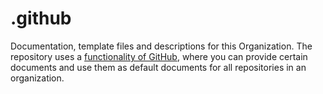 # .github

Documentation, template files and descriptions for this Organization.
The repository uses a [functionality of GitHub](https://docs.github.com/en/communities/setting-up-your-project-for-healthy-contributions), where you can provide certain documents and use them as default documents for all repositories in an organization.

